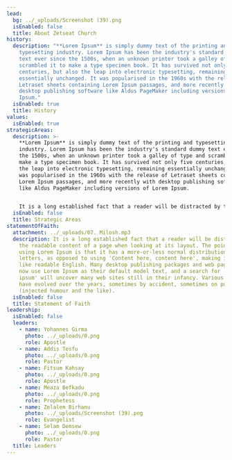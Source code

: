 ```yaml
---
lead:
  bg: ../_uploads/Screenshot (39).png
  isEnabled: false
  title: About Zetseat Church
history:
  description: "**Lorem Ipsum** is simply dummy text of the printing and
    typesetting industry. Lorem Ipsum has been the industry's standard dummy
    text ever since the 1500s, when an unknown printer took a galley of type and
    scrambled it to make a type specimen book. It has survived not only five
    centuries, but also the leap into electronic typesetting, remaining
    essentially unchanged. It was popularised in the 1960s with the release of
    Letraset sheets containing Lorem Ipsum passages, and more recently with
    desktop publishing software like Aldus PageMaker including versions of Lorem
    Ipsum."
  isEnabled: true
  title: History
values:
  isEnabled: true
strategicAreas:
  description: >-
    **Lorem Ipsum** is simply dummy text of the printing and typesetting
    industry. Lorem Ipsum has been the industry's standard dummy text ever since
    the 1500s, when an unknown printer took a galley of type and scrambled it to
    make a type specimen book. It has survived not only five centuries, but also
    the leap into electronic typesetting, remaining essentially unchanged. It
    was popularised in the 1960s with the release of Letraset sheets containing
    Lorem Ipsum passages, and more recently with desktop publishing software
    like Aldus PageMaker including versions of Lorem Ipsum.


    It is a long established fact that a reader will be distracted by the readable content of a page when looking at its layout. The point of using Lorem Ipsum is that it has a more-or-less normal distribution of letters, as opposed to using 'Content here, content here', making it look like readable English. Many desktop publishing packages and web page editors now use Lorem Ipsum as their default model text, and a search for 'lorem ipsum' will uncover many web sites still in their infancy. Various versions have evolved over the years, sometimes by accident, sometimes on purpose (injected humour and the like).
  isEnabled: false
  title: Strategic Areas
statementOfFaith:
  attachment: ../_uploads/07. Milosh.mp3
  description: It is a long established fact that a reader will be distracted by
    the readable content of a page when looking at its layout. The point of
    using Lorem Ipsum is that it has a more-or-less normal distribution of
    letters, as opposed to using 'Content here, content here', making it look
    like readable English. Many desktop publishing packages and web page editors
    now use Lorem Ipsum as their default model text, and a search for 'lorem
    ipsum' will uncover many web sites still in their infancy. Various versions
    have evolved over the years, sometimes by accident, sometimes on purpose
    (injected humour and the like).
  isEnabled: false
  title: Statement of Faith
leadership:
  isEnabled: false
  leaders:
    - name: Yohannes Girma
      photo: ../_uploads/0.png
      role: Apostle
    - name: Addis Tesfu
      photo: ../_uploads/0.png
      role: Pastor
    - name: Fitsum Kahsay
      photo: ../_uploads/0.png
      role: Apostle
    - name: Meaza Befkadu
      photo: ../_uploads/0.png
      role: Prophetess
    - name: Zelalem Birhanu
      photo: ../_uploads/Screenshot (39).png
      role: Evangelist
    - name: Selam Demsew
      photo: ../_uploads/0.png
      role: Pastor
  title: Leaders
---
```


